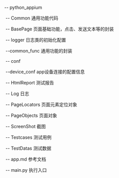 -- python_appium

​	-- Common 通用功能代码

​		-- BasePage 页面基础功能，点击、发送文本等的封装 

​		-- logger 日志类的初始化配置

​		--common_func 通用功能的封装

​	-- conf

​		--device_conf app设备连接的配置信息

​	-- HtmlReport 测试报告

​	-- Log 日志

​	-- PageLocators 页面元素定位对象

​	-- PageObjects 页面对象

​	-- ScreenShot 截图

​	-- Testcases 测试用例

​	-- TestDatas 测试数据

​	-- app.md 参考文档

​	-- main.py 执行入口